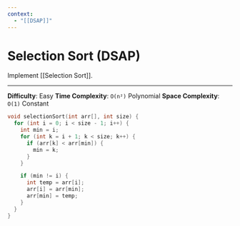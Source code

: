 ```yaml
---
context:
  - "[[DSAP]]"
---
```


# Selection Sort (DSAP)

Implement [[Selection Sort]].

---

**Difficulty**: Easy
**Time Complexity**: `O(n²)` Polynomial
**Space Complexity**: `O(1)` Constant

```c
void selectionSort(int arr[], int size) {
  for (int i = 0; i < size - 1; i++) {
    int min = i;
    for (int k = i + 1; k < size; k++) {
      if (arr[k] < arr[min]) {
        min = k;
      }
    }

    if (min != i) {
      int temp = arr[i];
      arr[i] = arr[min];
      arr[min] = temp;
    }
  }
}
```
